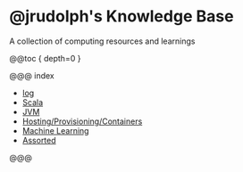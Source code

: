 # @jrudolph's Knowledge Base

A collection of computing resources and learnings

@@toc { depth=0 }


@@@ index

 * [log](log.md)
 * [Scala](scala.md)
 * [JVM](jvm.md)
 * [Hosting/Provisioning/Containers](hosting.md)
 * [Machine Learning](ml.md)
 * [Assorted](assorted.md)

@@@